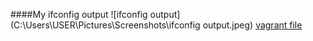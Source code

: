 ####My ifconfig output
![ifconfig output](C:\Users\USER\Pictures\Screenshots\ifconfig output.jpeg)
[vagrant file](C:\Users\USER\Desktop\vagrant2\Vagrantfile)